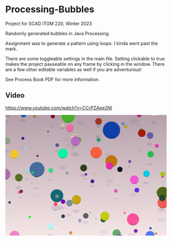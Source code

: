 # Processing-Bubbles


Project for SCAD ITGM 220, Winter 2023

Randomly generated bubbles in Java Processing.

Assignment was to generate a pattern using loops. I kinda went past the mark.

There are some toggleable settings in the main file. Setting clickable to true makes the project pauseable on any frame by clicking in the window. There are a few other editable variables as well if you are adventurous!

See Process Book PDF for more information.

## Video
https://www.youtube.com/watch?v=CCrPZApe2NI

![Image of Zoe Astra's bubbles pattern project](https://github.com/Zheta/Processing-Bubbles/blob/main/bubbles.png?raw=true)
